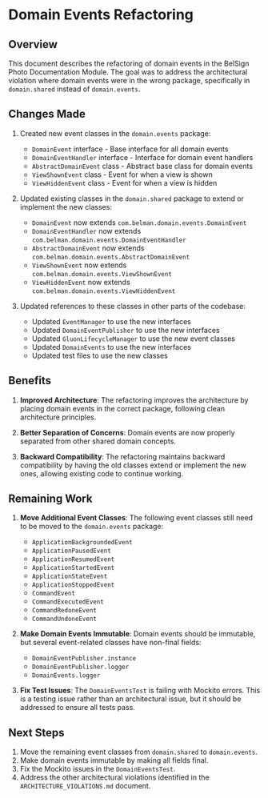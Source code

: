 # Domain Events Refactoring

## Overview

This document describes the refactoring of domain events in the BelSign Photo Documentation Module. The goal was to address the architectural violation where domain events were in the wrong package, specifically in `domain.shared` instead of `domain.events`.

## Changes Made

1. Created new event classes in the `domain.events` package:
   - `DomainEvent` interface - Base interface for all domain events
   - `DomainEventHandler` interface - Interface for domain event handlers
   - `AbstractDomainEvent` class - Abstract base class for domain events
   - `ViewShownEvent` class - Event for when a view is shown
   - `ViewHiddenEvent` class - Event for when a view is hidden

2. Updated existing classes in the `domain.shared` package to extend or implement the new classes:
   - `DomainEvent` now extends `com.belman.domain.events.DomainEvent`
   - `DomainEventHandler` now extends `com.belman.domain.events.DomainEventHandler`
   - `AbstractDomainEvent` now extends `com.belman.domain.events.AbstractDomainEvent`
   - `ViewShownEvent` now extends `com.belman.domain.events.ViewShownEvent`
   - `ViewHiddenEvent` now extends `com.belman.domain.events.ViewHiddenEvent`

3. Updated references to these classes in other parts of the codebase:
   - Updated `EventManager` to use the new interfaces
   - Updated `DomainEventPublisher` to use the new interfaces
   - Updated `GluonLifecycleManager` to use the new event classes
   - Updated `DomainEvents` to use the new interfaces
   - Updated test files to use the new classes

## Benefits

1. **Improved Architecture**: The refactoring improves the architecture by placing domain events in the correct package, following clean architecture principles.

2. **Better Separation of Concerns**: Domain events are now properly separated from other shared domain concepts.

3. **Backward Compatibility**: The refactoring maintains backward compatibility by having the old classes extend or implement the new ones, allowing existing code to continue working.

## Remaining Work

1. **Move Additional Event Classes**: The following event classes still need to be moved to the `domain.events` package:
   - `ApplicationBackgroundedEvent`
   - `ApplicationPausedEvent`
   - `ApplicationResumedEvent`
   - `ApplicationStartedEvent`
   - `ApplicationStateEvent`
   - `ApplicationStoppedEvent`
   - `CommandEvent`
   - `CommandExecutedEvent`
   - `CommandRedoneEvent`
   - `CommandUndoneEvent`

2. **Make Domain Events Immutable**: Domain events should be immutable, but several event-related classes have non-final fields:
   - `DomainEventPublisher.instance`
   - `DomainEventPublisher.logger`
   - `DomainEvents.logger`

3. **Fix Test Issues**: The `DomainEventsTest` is failing with Mockito errors. This is a testing issue rather than an architectural issue, but it should be addressed to ensure all tests pass.

## Next Steps

1. Move the remaining event classes from `domain.shared` to `domain.events`.
2. Make domain events immutable by making all fields final.
3. Fix the Mockito issues in the `DomainEventsTest`.
4. Address the other architectural violations identified in the `ARCHITECTURE_VIOLATIONS.md` document.